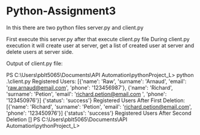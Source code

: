# Python-Assignment3

In this there are two python files server.py and client.py

First execute this server.py after that 
execute client.py file 
During client.py execution it will create user  at server, get a list of created user at server and delete users at server side.

Output of client.py file:

PS C:\Users\pblt5065\Documents\API Automation\pythonProject_L> python .\client.py
Registered Users: [{'name': 'Raw', 'surname': 'Arnaud', 'email': 'raw.arnaud@email.com', 'phone': '123456987'}, {'name': 'Richard', 'surname': 'Petion', 'email': 'richard.petion@email.com
', 'phone': '123450976'}]
{'status': 'success'}
Registered Users After First Deletion: [{'name': 'Richard', 'surname': 'Petion', 'email': 'richard.petion@email.com', 'phone': '123450976'}]
{'status': 'success'}
Registered Users After Second Deletion []
PS C:\Users\pblt5065\Documents\API Automation\pythonProject_L>
